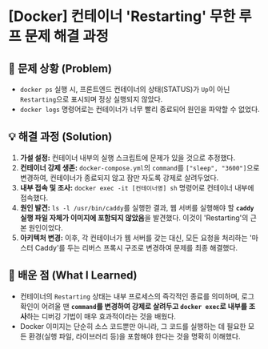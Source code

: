 # [Docker] 컨테이너 'Restarting' 무한 루프 문제 해결 과정

## 🤔 문제 상황 (Problem)
- `docker ps` 실행 시, 프론트엔드 컨테이너의 상태(STATUS)가 `Up`이 아닌 `Restarting`으로 표시되며 정상 실행되지 않았다.
- `docker logs` 명령어로는 컨테이너가 너무 빨리 종료되어 원인을 파악할 수 없었다.

## 💡 해결 과정 (Solution)
1.  **가설 설정:** 컨테이너 내부의 실행 스크립트에 문제가 있을 것으로 추정했다.
2.  **컨테이너 강제 생존:** `docker-compose.yml`의 `command`를 `["sleep", "3600"]`으로 변경하여, 컨테이너가 종료되지 않고 잠만 자도록 강제로 살려두었다.
3.  **내부 접속 및 조사:** `docker exec -it [컨테이너명] sh` 명령어로 컨테이너 내부에 접속했다.
4.  **원인 발견:** `ls -l /usr/bin/caddy`를 실행한 결과, 웹 서버를 실행해야 할 **`caddy` 실행 파일 자체가 이미지에 포함되지 않았음**을 발견했다. 이것이 'Restarting'의 근본 원인이었다.
5.  **아키텍처 변경:** 이후, 각 컨테이너가 웹 서버를 갖는 대신, 모든 요청을 처리하는 '마스터 Caddy'를 두는 리버스 프록시 구조로 변경하여 문제를 최종 해결했다.

## 📖 배운 점 (What I Learned)
- 컨테이너의 `Restarting` 상태는 내부 프로세스의 즉각적인 종료를 의미하며, 로그 확인이 어려울 땐 **`command`를 변경하여 강제로 살려두고 `docker exec`로 내부를 조사**하는 디버깅 기법이 매우 효과적이라는 것을 배웠다.
- Docker 이미지는 단순히 소스 코드뿐만 아니라, 그 코드를 실행하는 데 필요한 모든 환경(실행 파일, 라이브러리 등)을 포함해야 한다는 것을 명확히 이해했다.